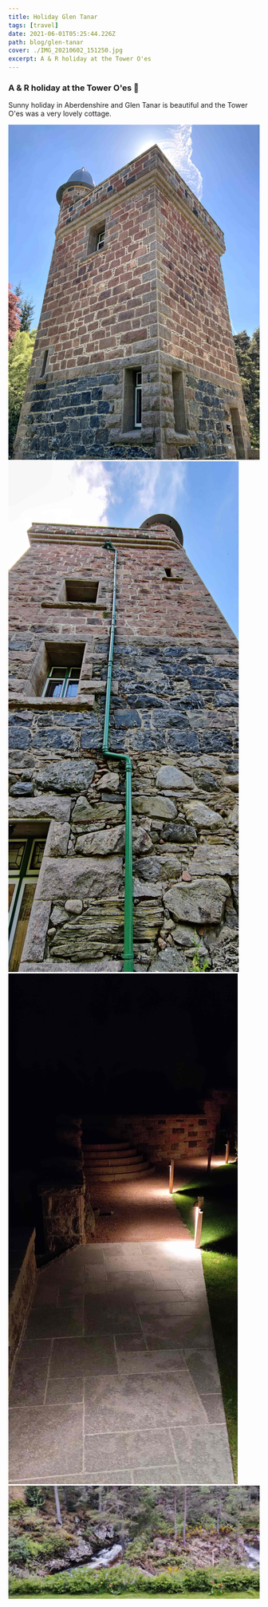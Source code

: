 ```yaml
---
title: Holiday Glen Tanar
tags: [travel]
date: 2021-06-01T05:25:44.226Z
path: blog/glen-tanar
cover: ./IMG_20210602_151250.jpg
excerpt: A & R holiday at the Tower O'es
---
```

### A & R holiday at the Tower O'es 🌄

Sunny holiday in Aberdenshire and Glen Tanar is beautiful and the Tower O'es was a very lovely cottage. 

![Tower O'es](./IMG_4322.jpg)
![Tower O'es](./IMG_20210602_161821.jpg)
![Tower O'es](./IMG_20210602_234234.jpg)
![Tower O'es](./IMG_20210603_222349.jpg)